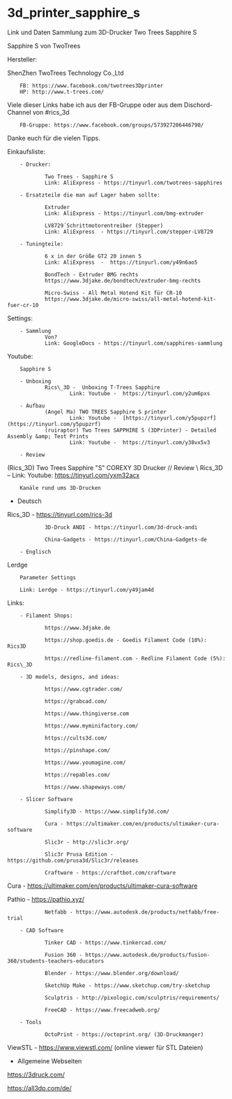# 3d_printer_sapphire_s
Link und Daten Sammlung zum 3D-Drucker Two Trees Sapphire S



Sapphire S von TwoTrees

Hersteller:

ShenZhen TwoTrees Technology Co.,Ltd

        FB: https://www.facebook.com/twotrees3Dprinter
        HP: http://www.t-trees.com/

Viele dieser Links habe ich aus der FB-Gruppe oder aus dem Dischord-Channel  von #rics\_3d

        FB-Gruppe: https://www.facebook.com/groups/573927206446790/

Danke euch für die vielen Tipps.

Einkaufsliste:

        - Drucker:

                Two Trees - Sapphire S
                Link: AliExpress - https://tinyurl.com/twotrees-sapphires

        - Ersatzteile die man auf Lager haben sollte:

                Extruder
                Link: AliExpress - https://tinyurl.com/bmg-extruder

                LV8729´Schrittmotorentreiber (Stepper)
                Link: AliExpress  - https://tinyurl.com/stepper-LV8729

        - Tuningteile:

                6 x in der Größe GT2 20 innen 5
                Link: AliExpress  -  https://tinyurl.com/y49n6ao5

                BondTech - Extruder BMG rechts
                https://www.3djake.de/bondtech/extruder-bmg-rechts

                Micro-Swiss - All Metal Hotend Kit für CR-10
                https://www.3djake.de/micro-swiss/all-metal-hotend-kit-fuer-cr-10


Settings:

        - Sammlung
                Von? 
                Link: GoogleDocs - https://tinyurl.com/sapphires-sammlung



Youtube:

        Sapphire S

        - Unboxing
                Rics\_3D -  Unboxing T-Trees Sapphire
                        Link: Youtube -  https://tinyurl.com/y2um6pxs

        - Aufbau
                (Angel Ma) TWO TREES Sapphire S printer
                        Link: Youtube -  [https://tinyurl.com/y5pupzrf](https://tinyurl.com/y5pupzrf)
                (ruiraptor) Two Trees SAPPHIRE S (3DPrinter) - Detailed Assembly &amp; Test Prints
                        Link: Youtube -  https://tinyurl.com/y38vx5v3

        - Review

(Rics\_3D) Two Trees Sapphire &quot;S&quot; COREXY 3D Drucker // Review \\ Rics\_3D –
Link: Youtube:  https://tinyurl.com/yxm32acx

        Kanäle rund ums 3D-Drucken

  - Deutsch

  Rics\_3D - https://tinyurl.com/rics-3d

                3D-Druck ANDI - https://tinyurl.com/3d-druck-andi

                China-Gadgets - https://tinyurl.com/China-Gadgets-de

        - Englisch

Lerdge

        Parameter Settings

        Link: Lerdge - https://tinyurl.com/y49jam4d

Links:

        - Filament Shops:

                https://www.3djake.de

                https://shop.goedis.de - Goedis Filament Code (10%): Rics3D

                https://redline-filament.com - Redline Filament Code (5%): Rics\_3D

        - 3D models, designs, and ideas:

                https://www.cgtrader.com/

                https://grabcad.com/

                https://www.thingiverse.com

                https://www.myminifactory.com/

                https://cults3d.com/

                https://pinshape.com/

                https://www.youmagine.com/

                https://repables.com/

                https://www.shapeways.com/

        - Slicer Software

                Simplify3D - https://www.simplify3d.com/

                Cura - https://ultimaker.com/en/products/ultimaker-cura-software

                Slic3r - http://slic3r.org/

                Slic3r Prusa Edition - https://github.com/prusa3d/Slic3r/releases

                Craftware - https://craftbot.com/craftware

  Cura - https://ultimaker.com/en/products/ultimaker-cura-software

  Pathio - https://pathio.xyz/

                Netfabb - https://www.autodesk.de/products/netfabb/free-trial

        - CAD Software

                Tinker CAD - https://www.tinkercad.com/

                Fusion 360 - https://www.autodesk.de/products/fusion-360/students-teachers-educators

                Blender - https://www.blender.org/download/

                SketchUp Make - https://www.sketchup.com/try-sketchup

                Sculptris - http://pixologic.com/sculptris/requirements/

                FreeCAD - https://www.freecadweb.org/

        - Tools

                OctoPrint - https://octoprint.org/ (3D-Druckmanger)

  ViewSTL - https://www.viewstl.com/ (online viewer für STL Dateien)

 - Allgemeine Webseiten

  https://3druck.com/

  https://all3dp.com/de/

